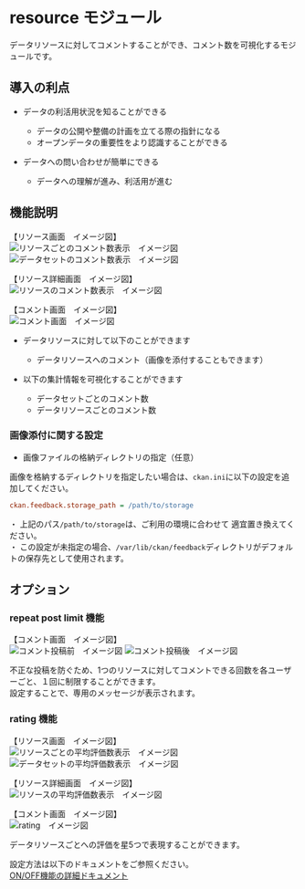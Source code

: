 # resource モジュール

データリソースに対してコメントすることができ、コメント数を可視化するモジュールです。  

## 導入の利点

* データの利活用状況を知ることができる
  * データの公開や整備の計画を立てる際の指針になる
  * オープンデータの重要性をより認識することができる

* データへの問い合わせが簡単にできる
  * データへの理解が進み、利活用が進む

## 機能説明

【リソース画面　イメージ図】  
![リソースごとのコメント数表示　イメージ図](../assets/resource_comment_num.jpg) 
![データセットのコメント数表示　イメージ図](../assets/resource_details_comment_num.jpg)

【リソース詳細画面　イメージ図】  
![リソースのコメント数表示　イメージ図](../assets/resource_detail_details_comment_num.jpg)

【コメント画面　イメージ図】  
![コメント画面　イメージ図](../assets/resource_comment.jpg)

 

* データリソースに対して以下のことができます
  * データリソースへのコメント（画像を添付することもできます）

* 以下の集計情報を可視化することができます
  * データセットごとのコメント数
  * データリソースごとのコメント数

### 画像添付に関する設定

* 画像ファイルの格納ディレクトリの指定（任意）

画像を格納するディレクトリを指定したい場合は、`ckan.ini`に以下の設定を追加してください。

```ini
ckan.feedback.storage_path = /path/to/storage
```
・ 上記のパス`/path/to/storage`は、ご利用の環境に合わせて 適宜置き換えてください。  
・ この設定が未指定の場合、`/var/lib/ckan/feedback`ディレクトリがデフォルトの保存先として使用されます。

## オプション

### repeat post limit 機能

【コメント画面　イメージ図】  
![コメント投稿前　イメージ図](../assets/repeat-post-limit_before_post_comment.jpg)
![コメント投稿後　イメージ図](../assets/repeat-post-limit_after_post_comment.jpg)


不正な投稿を防ぐため、1つのリソースに対してコメントできる回数を各ユーザーごと、１回に制限することができます。  
設定することで、専用のメッセージが表示されます。

### rating 機能

【リソース画面　イメージ図】  
![リソースごとの平均評価数表示　イメージ図](../assets/resource_rating_avg.jpg) 
![データセットの平均評価数表示　イメージ図](../assets/resource_details_rating_avg.jpg)

【リソース詳細画面　イメージ図】  
![リソースの平均評価数表示　イメージ図](../assets/resource_detail_details_rating_avg.jpg)

【コメント画面　イメージ図】  
![rating　イメージ図](../assets/rating.jpg)

データリソースごとへの評価を星5つで表現することができます。

設定方法は以下のドキュメントをご参照ください。  
[ON/OFF機能の詳細ドキュメント](./switch_function.md)
